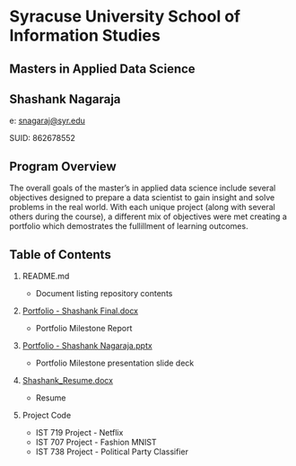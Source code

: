 # Syracuse University School of Information Studies
## Masters in Applied Data Science
## Shashank Nagaraja
e: snagaraj@syr.edu

SUID: 862678552

## Program Overview

The overall goals of the master’s in applied data science include several objectives designed to prepare a data scientist to gain insight and solve problems in the real world. With each unique project (along with several others during the course), a different mix of objectives were met creating a portfolio which demostrates the fullillment of learning outcomes.

## Table of Contents

1. README.md 
    - Document listing repository contents

2. [Portfolio - Shashank Final.docx](https://github.com/dapluggg/Syracuse-MS-ADS-Portfolio-Milestone/blob/03f0e972e06b64685226fe9c80509f3ad564461e/Portfolio%20-%20Shashank%20Final.docx)
    - Portfolio Milestone Report

3. [Portfolio - Shashank Nagaraja.pptx](https://github.com/dapluggg/Syracuse-MS-ADS-Portfolio-Milestone/blob/03f0e972e06b64685226fe9c80509f3ad564461e/Portfolio%20-%20Shashank%20Nagaraja.pptx)
    - Portfolio Milestone presentation slide deck

4. [Shashank_Resume.docx](https://github.com/dapluggg/Syracuse-MS-ADS-Portfolio-Milestone/blob/86b7ab6b40235f26728f0a71f84f493bf6caa2cb/Shashank_Resume.docx)
    - Resume

5. Project Code
    - IST 719 Project - Netflix
    - IST 707 Project - Fashion MNIST
    - IST 738 Project - Political Party Classifier
